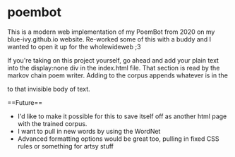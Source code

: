 # poembot
This is a modern web implementation of my PoemBot from 2020 on my blue-ivy.github.io website. Re-worked some of this with a buddy and I wanted to open it up for the wholewideweb ;3

If you're taking on this project yourself, go ahead and add your plain text into the display:none div in the index.html file. That section is read by the markov chain poem writer. Adding to the corpus appends whatever is in the <p> to that invisible body of text.

==Future== <br>
- I'd like to make it possible for this to save itself off as another html page with the trained corpus.
- I want to pull in new words by using the WordNet
- Advanced formatting options would be great too, pulling in fixed CSS rules or something for artsy stuff
